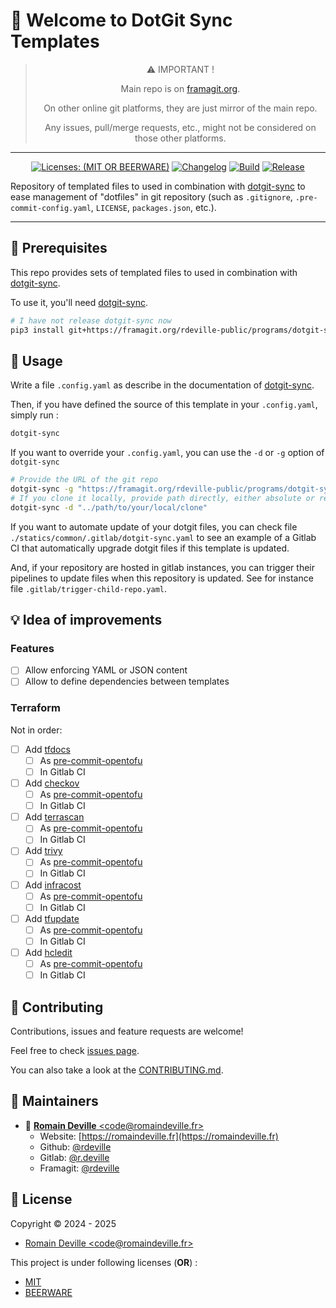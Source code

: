 <!-- markdownlint-disable MD043 MD033 MD013 -->
<!-- BEGIN DOTGIT-SYNC BLOCK MANAGED -->
<!-- markdownlint-disable -->
# 👋 Welcome to DotGit Sync Templates

<center>

> ⚠️ IMPORTANT !
>
> Main repo is on [framagit.org](https://framagit.org/rdeville-public/programs/dotgit-sync-templates).
>
> On other online git platforms, they are just mirror of the main repo.
>
> Any issues, pull/merge requests, etc., might not be considered on those other
> platforms.

</center>

---

<center>

[![Licenses: (MIT OR BEERWARE)][license_badge]][license_url]
[![Changelog][changelog_badge]][changelog_badge_url]
[![Build][build_badge]][build_badge_url]
[![Release][release_badge]][release_badge_url]

</center>

[build_badge]: https://framagit.org/rdeville-public/programs/dotgit-sync-templates/badges/main/pipeline.svg
[build_badge_url]: https://framagit.org/rdeville-public/programs/dotgit-sync-templates/-/commits/main
[release_badge]: https://framagit.org/rdeville-public/programs/dotgit-sync-templates/-/badges/release.svg
[release_badge_url]: https://framagit.org/rdeville-public/programs/dotgit-sync-templates/-/releases/
[license_badge]: https://img.shields.io/badge/Licenses-MIT%20OR%20BEERWARE-blue
[license_url]: https://framagit.org/rdeville-public/programs/dotgit-sync-templates/blob/main/LICENSE
[changelog_badge]: https://img.shields.io/badge/Changelog-Python%20Semantic%20Release-yellow
[changelog_badge_url]: https://github.com/python-semantic-release/python-semantic-release

Repository of templated files to used in combination with
[dotgit-sync](https://framagit.org/rdeville-public/programs/dotgit-sync) to
ease management of &#34;dotfiles&#34; in git repository (such as `.gitignore`,
`.pre-commit-config.yaml`, `LICENSE`, `packages.json`, etc.).

---
<!-- BEGIN DOTGIT-SYNC BLOCK EXCLUDED CUSTOM_README -->
## 📌 Prerequisites

This repo provides sets of templated files to used in combination with
[dotgit-sync](https://framagit.org/rdeville-public/programs/dotgit-sync).

To use it, you'll need [dotgit-sync](https://framagit.org/rdeville-public/programs/dotgit-sync).

```bash
# I have not release dotgit-sync now
pip3 install git+https://framagit.org/rdeville-public/programs/dotgit-sync
```

## 🚀 Usage

Write a file `.config.yaml` as describe in the documentation of
[dotgit-sync](https://framagit.org/rdeville-public/programs/dotgit-sync).

Then, if you have defined the source of this template in your `.config.yaml`,
simply run :

```bash
dotgit-sync
```

If you want to override your `.config.yaml`, you can use the `-d` or `-g`
option of `dotgit-sync`

```bash
# Provide the URL of the git repo
dotgit-sync -g "https://framagit.org/rdeville-public/programs/dotgit-sync-templates"
# If you clone it locally, provide path directly, either absolute or relative
dotgit-sync -d "../path/to/your/local/clone"
```

If you want to automate update of your dotgit files, you can check file
`./statics/common/.gitlab/dotgit-sync.yaml` to see an example of a Gitlab CI
that automatically upgrade dotgit files if this template is updated.

And, if your repository are hosted in gitlab instances, you can trigger their
pipelines to update files when this repository is updated. See for instance file
`.gitlab/trigger-child-repo.yaml`.

## 💡 Idea of improvements

### Features

* [ ] Allow enforcing YAML or JSON content
* [ ] Allow to define dependencies between templates

### Terraform

Not in order:

* [ ] Add [tfdocs](https://github.com/terraform-docs/terraform-docs)
  * [ ] As [pre-commit-opentofu](https://github.com/tofuutils/pre-commit-opentofu)
  * [ ] In Gitlab CI
* [ ] Add [checkov](https://github.com/bridgecrewio/checkov)
  * [ ] As [pre-commit-opentofu](https://github.com/tofuutils/pre-commit-opentofu)
  * [ ] In Gitlab CI
* [ ] Add [terrascan](https://github.com/tenable/terrascan)
  * [ ] As [pre-commit-opentofu](https://github.com/tofuutils/pre-commit-opentofu)
  * [ ] In Gitlab CI
* [ ] Add [trivy](https://github.com/aquasecurity/trivy)
  * [ ] As [pre-commit-opentofu](https://github.com/tofuutils/pre-commit-opentofu)
  * [ ] In Gitlab CI
* [ ] Add [infracost](https://github.com/infracost/infracost)
  * [ ] As [pre-commit-opentofu](https://github.com/tofuutils/pre-commit-opentofu)
  * [ ] In Gitlab CI
* [ ] Add [tfupdate](https://github.com/minamijoyo/tfupdate)
  * [ ] As [pre-commit-opentofu](https://github.com/tofuutils/pre-commit-opentofu)
  * [ ] In Gitlab CI
* [ ] Add [hcledit](https://github.com/minamijoyo/hcledit)
  * [ ] As [pre-commit-opentofu](https://github.com/tofuutils/pre-commit-opentofu)
  * [ ] In Gitlab CI

<!-- END DOTGIT-SYNC BLOCK EXCLUDED CUSTOM_README -->
## 🤝 Contributing

Contributions, issues and feature requests are welcome!

Feel free to check [issues page][issues_pages].

You can also take a look at the [CONTRIBUTING.md][contributing].

[issues_pages]: https://framagit.org/rdeville-public/programs/dotgit-sync-templates/-/issues
[contributing]: https://framagit.org/rdeville-public/programs/dotgit-sync-templates/blob/main/CONTRIBUTING.md

## 👤 Maintainers

* 📧 [**Romain Deville** \<code@romaindeville.fr\>](mailto:code@romaindeville.fr)
  * Website: [https://romaindeville.fr](https://romaindeville.fr)
  * Github: [@rdeville](https://github.com/rdeville)
  * Gitlab: [@r.deville](https://gitlab.com/r.deville)
  * Framagit: [@rdeville](https://framagit.org/rdeville)

## 📝 License

Copyright © 2024 - 2025
 * [Romain Deville \<code@romaindeville.fr\>](code@romaindeville.fr)

This project is under following licenses (**OR**) :

* [MIT][main_license]
* [BEERWARE][beerware_license]

[main_license]: https://framagit.org/rdeville-public/programs/dotgit-sync-templates/blob/main/LICENSE
[beerware_license]: https://framagit.org/rdeville-public/programs/dotgit-sync-templates/blob/main/LICENSE.BEERWARE
<!-- END DOTGIT-SYNC BLOCK MANAGED -->
